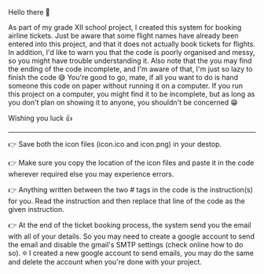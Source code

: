 Hello there 👋

As part of my grade XII school project, I created this system for booking airline tickets. Just be aware that some flight names have already been entered into this project, and that it does not actually book tickets for flights. In addition, I'd like to warn you that the code is poorly organised and messy, so you might have trouble understanding it. Also note that the you may find the ending of the code incomplete, and I'm aware of that, I'm just so lazy to finish the code 😅
You're good to go, mate, if all you want to do is hand someone this code on paper without running it on a computer. If you run this project on a computer, you might find it to be incomplete, but as long as you don't plan on showing it to anyone, you shouldn't be concerned 😁

Wishing you luck 👍

---

👉 Save both the icon files (icon.ico and icon.png) in your destop.

👉 Make sure you copy the location of the icon files and paste it in the code wherever required else you may experience errors.

👉 Anything written between the two # tags in the code is the instruction(s) for you. Read the instruction and then replace that line of the code as the given instruction.

👉 At the end of the ticket booking process, the system send you the email with all of your details. So you may need to create a google account to send the email and disable the gmail's SMTP settings (check online how to do so).
   🔯 I created a new google account to send emails, you may do the same and delete the account when you're done with your project.
